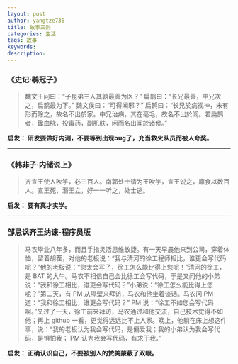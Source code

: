 ```yaml
---
layout: post
author: yangtze736
title: 故事三则
categories: 生活
tags: 故事
keywords:
description:
---
```


### 《史记·鹖冠子》

> 魏文王问曰：“子昆弟三人其孰最善为医？”
扁鹊曰：“长兄最善，中兄次之，扁鹊最为下。”
魏文侯曰：“可得闻邪？”
扁鹊曰：“长兄於病视神，未有形而除之，故名不出於家。中兄治病，其在毫毛，故名不出於闾。若扁鹊者，鑱血脉，投毒药，副肌肤，闲而名出闻於诸侯。”

**启发： 研发要做好内测，不要等到出现bug了，充当救火队员而被人夸奖。**

---------
### 《韩非子·内储说上》

> 齐宣王使人吹竽，必三百人。南郭处士请为王吹竽，宣王说之，廪食以数百人。宣王死，湣王立，好一一听之，处士逃。

**启发： 要有真才实学。**

---------
### 邹忌讽齐王纳谏-程序员版

> 马农毕业八年多，而且手指灵活思维敏捷。有一天早晨他来到公司，穿着体恤，留着胡茬，对他的老板说：“我与清河的徐工程师相比，谁更会写代码呢？”他的老板说：“您太会写了，徐工怎么能比得上您呢！”清河的徐工，是 BAT 的大牛。马农不相信自己会比徐工会写代码，于是又问他的小弟说：“我和徐工相比，谁更会写代码？”小弟说：“徐工怎么能比得上您呢？”第二天，有 PM 从隔壁来拜访，马农和他坐着谈话。马农问 PM 道：“我和徐工相比，谁更会写代码？” PM 说：“徐工不如您会写代码啊。”又过了一天，徐工前来拜访，马农通过和他交流，自己技术觉得不如他；再上 github 一看，更觉得远远比不上人家。晚上，他躺在床上想这件事，说：“我的老板认为我会写代码，是偏爱我；我的小弟认为我会写代码，是惧怕我； PM 认为我会写代码，有求于我。”

**启发： 正确认识自己，不要被别人的赞美蒙蔽了双眼。**
